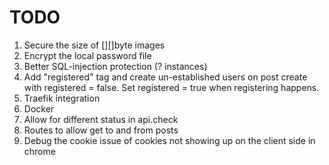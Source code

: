 # TODO
1. Secure the size of [][]byte images
2. Encrypt the local password file
4. Better SQL-injection protection (? instances)
5. Add "registered" tag and create un-established users on post create with registered = false. Set registered = true when registering happens.
6. Traefik integration
7. Docker
8. Allow for different status in api.check
12. Routes to allow get to and from posts
13. Debug the cookie issue of cookies not showing up on the client side in chrome